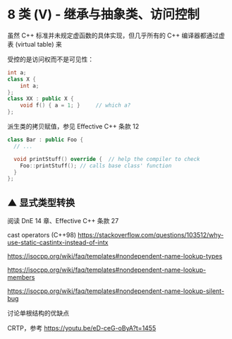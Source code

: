 # 8 类 (V) - 继承与抽象类、访问控制

虽然 C++ 标准并未规定虚函数的具体实现，但几乎所有的 C++ 编译器都通过虚表 (virtual table) 来

受控的是访问权而不是可见性：

```c++
int a;
class X {
    int a;
};
class XX : public X {
    void f() { a = 1; }     // which a?
};
```

派生类的拷贝赋值，参见 Effective C++ 条款 12

```c++
class Bar : public Foo {
  // ...

  void printStuff() override {  // help the compiler to check
    Foo::printStuff(); // calls base class' function
  }
};
```

## ▲ 显式类型转换

阅读 DnE 14 章、Effective C++ 条款 27

cast operators (C++98) https://stackoverflow.com/questions/103512/why-use-static-castintx-instead-of-intx

https://isocpp.org/wiki/faq/templates#nondependent-name-lookup-types

https://isocpp.org/wiki/faq/templates#nondependent-name-lookup-members

https://isocpp.org/wiki/faq/templates#nondependent-name-lookup-silent-bug

讨论单根结构的优缺点

CRTP，参考 https://youtu.be/eD-ceG-oByA?t=1455